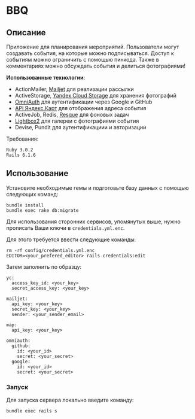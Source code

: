 # BBQ

## Описание

Приложение для планирования мероприятий. Пользователи могут создавать события, на которые можно подписываться. Доступ к событиям можно ограничить с помощью пинкода. Также в комментариях можно обсуждать события и делиться фотографиями! 

<!-- Последнюю актуальную версию приложения можно посмотреть [здесь](http://bbqevent.site/). -->

**Использованные технологии**:
- ActionMailer, [Mailjet](https://app.mailjet.com/) для реализации рассылки
- ActiveStorage, [Yandex Cloud Storage](https://cloud.yandex.ru/services/storage) для хранения фотографий
- [OmniAuth](https://github.com/omniauth/omniauth) для аутентификации через Google и GitHub
- [API Яндекс.Карт](https://yandex.ru/dev/maps/?p=realty) для отображения адреса события
- ActiveJob, Redis, [Resque](https://github.com/resque/resque) для фоновых задач
- [Lightbox2](https://lokeshdhakar.com/projects/lightbox2/) для галереи с фотографиями события
- Devise, Pundit для аутентификациии и авторизации

Требования:

```
Ruby 3.0.2
Rails 6.1.6
```

## Использование

Установите необходимые гемы и подготовьте базу данных с помощью следующих команд:

```
bundle install
bundle exec rake db:migrate
```

Для использования сторонних сервисов, упомянутых выше, нужно прописать Ваши ключи в `credentials.yml.enc`.

Для этого требуется ввести следующие команды:

```
rm -rf config/credentials.yml.enc
EDITOR=<your_prefered_editor> rails credentials:edit 
```

Затем заполнить по образцу:

```
yc:
  access_key_id: <your_key>
  secret_access_key: <your_key>

mailjet:
  api_key: <your_key>
  secret_key: <your_key>
  sender: <your_sender_email>

map:
  api_key: <your_key>

omniauth:
  github:
    id: <your_id>
    secret: <your_secret>
  google:
    id: <your_id>
    secret: <your_secret>
```

### Запуск

Для запуска сервера локально введите команду:

```
bundle exec rails s
```
